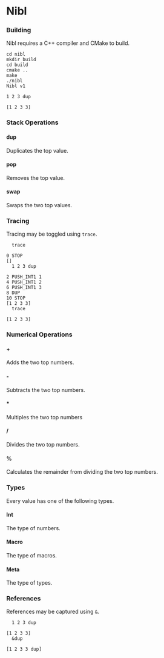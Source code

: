# Nibl

### Building
Nibl requires a C++ compiler and CMake to build.

```
cd nibl
mkdir build
cd build
cmake ..
make
./nibl
Nibl v1

1 2 3 dup

[1 2 3 3]
```

### Stack Operations

#### dup
Duplicates the top value.

#### pop
Removes the top value.

#### swap
Swaps the two top values.

### Tracing

Tracing may be toggled using `trace`.

```
  trace
  
0 STOP
[]
  1 2 3 dup
  
2 PUSH_INT1 1
4 PUSH_INT1 2
6 PUSH_INT1 3
8 DUP
10 STOP
[1 2 3 3]
  trace
  
[1 2 3 3]
```

### Numerical Operations

#### +
Adds the two top numbers.

#### -
Subtracts the two top numbers.

#### *
Multiples the two top numbers

#### /
Divides the two top numbers.

#### %
Calculates the remainder from dividing the two top numbers.

### Types
Every value has one of the following types.

#### Int
The type of numbers.

#### Macro
The type of macros.

#### Meta
The type of types.

### References
References may be captured using `&`.

```
  1 2 3 dup

[1 2 3 3]
  &dup

[1 2 3 3 dup]
```